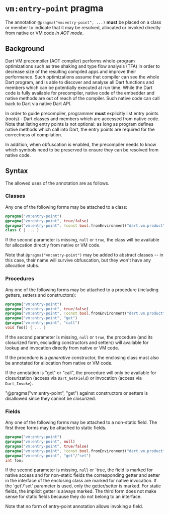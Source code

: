 # `vm:entry-point` pragma

The annotation `@pragma("vm:entry-point", ...)` **must** be placed on a class or
member to indicate that it may be resolved, allocated or invoked directly from
native or VM code _in AOT mode_.

## Background

Dart VM precompiler (AOT compiler) performs whole-program optimizations such as
tree shaking and type flow analysis (TFA) in order to decrease size of the
resulting compiled apps and improve their performance. Such optimizations
assume that compiler can see the whole Dart program, and is able to discover
and analyse all Dart functions and members which can be potentially executed at
run time. While the Dart code is fully available for precompiler, native code
of the embedder and native methods are out of reach of the compiler. Such
native code can call back to Dart via native Dart API.

In order to guide precompiler, programmer **must** explicitly list entry points
(roots) - Dart classes and members which are accessed from native code. Note
that listing entry points is not optional: as long as program defines native
methods which call into Dart, the entry points are required for the correctness
of compilation.

In addition, when obfuscation is enabled, the precompiler needs to know which
symbols need to be preserved to ensure they can be resolved from native code.

## Syntax

The allowed uses of the annotation are as follows.

### Classes

Any one of the following forms may be attached to a class:

```dart
@pragma("vm:entry-point")
@pragma("vm:entry-point", true/false)
@pragma("vm:entry-point", !const bool.fromEnvironment("dart.vm.product"))
class C { ... }
```

If the second parameter is missing, `null` or `true`, the class will be
available for allocation directly from native or VM code.

Note that `@pragma("vm:entry-point")` may be added to abstract classes -- in
this case, their name will survive obfuscation, but they won't have any
allocation stubs.

### Procedures

Any one of the following forms may be attached to a procedure (including
getters, setters and constructors):

```dart
@pragma("vm:entry-point")
@pragma("vm:entry-point", true/false)
@pragma("vm:entry-point", !const bool.fromEnvironment("dart.vm.product"))
@pragma("vm:entry-point", "get")
@pragma("vm:entry-point", "call")
void foo() { ... }
```

If the second parameter is missing, `null` or `true`, the procedure (and its
closurized form, excluding constructors and setters) will available for lookup
and invocation directly from native or VM code.

If the procedure is a *generative* constructor, the enclosing class must also be
annotated for allocation from native or VM code.

If the annotation is "get" or "call", the procedure will only be available for
closurization (access via `Dart_GetField`) or invocation (access via
`Dart_Invoke`).

"@pragma("vm:entry-point", "get") against constructors or setters is disallowed
since they cannot be closurized.

### Fields

Any one of the following forms may be attached to a non-static field. The first
three forms may be attached to static fields.

```dart
@pragma("vm:entry-point")
@pragma("vm:entry-point", null)
@pragma("vm:entry-point", true/false)
@pragma("vm:entry-point", !const bool.fromEnvironment("dart.vm.product"))
@pragma("vm:entry-point", "get"/"set")
int foo;
```

If the second parameter is missing, `null` or `true, the field is marked for
native access and for non-static fields the corresponding getter and setter in
the interface of the enclosing class are marked for native invocation. If the
'get'/'set' parameter is used, only the getter/setter is marked. For static
fields, the implicit getter is always marked. The third form does not make sense
for static fields because they do not belong to an interface.

Note that no form of entry-point annotation allows invoking a field.
